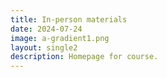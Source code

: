 ```yaml
---
title: In-person materials
date: 2024-07-24
image: a-gradient1.png
layout: single2
description: Homepage for course.
---
```


